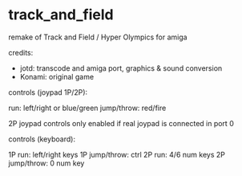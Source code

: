 # track_and_field
remake of Track and Field / Hyper Olympics for amiga

credits:
- jotd: transcode and amiga port, graphics & sound conversion
- Konami: original game

controls (joypad 1P/2P):

run: left/right or blue/green
jump/throw: red/fire

2P joypad controls only enabled if real joypad is connected in port 0

controls (keyboard):

1P run: left/right keys
1P jump/throw: ctrl
2P run: 4/6 num keys
2P jump/throw: 0 num key
